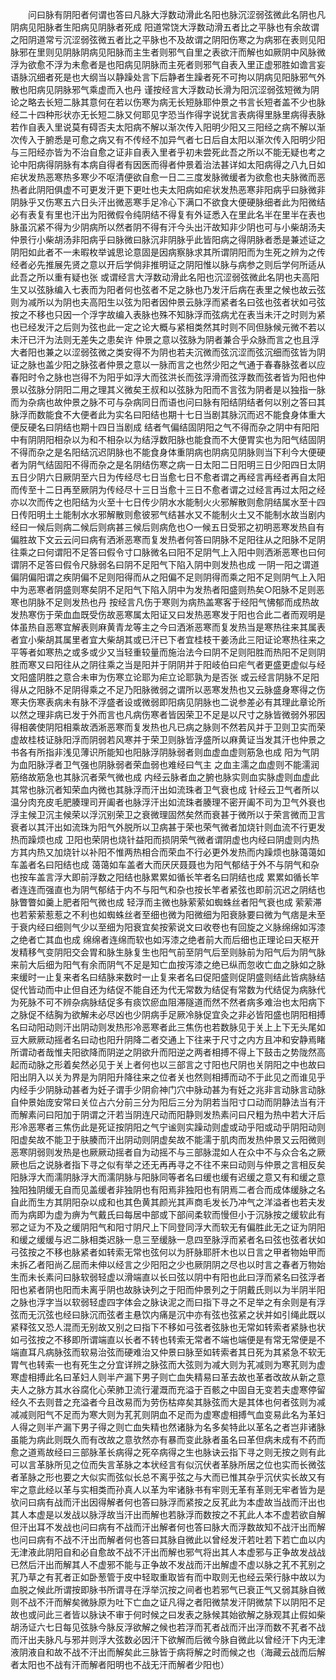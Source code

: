 <!-- { "loadSidebar": true } -->
　　问曰脉有阴阳者何谓也答曰凡脉大浮数动滑此名阳也脉沉涩弱弦微此名阴也凡阴病见阳脉者生阳病见阴脉者死成 阳道常饶大浮数动滑五者比之平脉也有余故谓之阳阴道常亏沉涩弱弦微五者比之平脉也不及故谓之阴阳伤寒之为病邪在表则见阳脉邪在里则见阴脉阴病见阳脉而主生者则邪气自里之表欲汗而解也如厥阴中风脉微浮为欲愈不浮为未愈者是也阳病见阴脉而主死者则邪气自表入里正虚邪胜如谵言妄语脉沉细者死是也大纲当以静躁处言下后静者生躁者死不可拘以阴病见阳脉邪气外散也阳病见阴脉邪气乘虚而入也丹 谨按经言大浮数动长滑为阳沉涩弱弦短微为阴论之略去长短二脉其意何在若以伤寒为病无长短脉耶仲景之书言长短者盖不少也脉经二十四种形状亦无长短二脉又何耶见字恐当作得字说犹言表病得里脉里病得表脉若作自表入里说莫有碍否夫太阳病不解以渐次传入阳明少阳又三阳经之病不解以渐次传入于腑悉是可愈之病又有不传经不加异气者七日后自太阳以渐次传入阳明少阳与三阳经亦皆为不治自愈之证非自表入里者乎初未尝死此吾之所以不能无疑也考之论中阳病得阴脉有本病自得者有因医而得者仲景着治法甚详如太阳病得之八九日如疟状发热恶寒热多寒少不呕清便欲自愈一日二三度发脉微缓者为欲愈也夫脉微而恶热者此阴阳俱虚不可更发汗更下更吐也夫太阳病如疟状发热恶寒非阳病乎曰脉微非阴脉乎又伤寒五六日头汗出微恶寒手足冷心下满口不欲食大便硬脉细者此为阳微结必有表复有里也汗出为阳微假令纯阴结不得复有外证悉入在里此名半在里半在表也脉虽沉紧不得为少阴病所以然者阴不得有汗今头出汗故知非少阴也可与小柴胡汤夫仲景行小柴胡汤非阳病乎曰脉微曰脉沉非阴脉乎此皆阳病之得阴脉者悉是兼述证之阴阳如此者不一未暇枚举诚思论意固是因病察脉求其所谓阴阳而为生死之辨为之传经者必先推展先贤之意以开后学倘非推明证之阴阳惟以脉与病参之则后学何所适从此吾之所以重有疑也张 或谓经言大浮数动滑此名阳也沉涩弱弦微此名阴也夫高阳生又以弦脉编入七表而为阳者何也弦者不足之脉也乃发汗后病在表里之候也故云弦则为减所以为阴也夫高阳生以弦为阳者因仲景云脉浮而紧者名曰弦也弦者状如弓弦按之不移也只因一个浮字故编入表脉也殊不知脉浮而弦病尤在表当未汗之时则为紧也已经发汗之后则为弦也此一定之论大概与紧相类然其时则不同但脉候元微不若以未汗已汗为法则无差失之患矣许 仲景之意以弦脉为阴者兼合乎众脉而言之也且浮大者阳也兼之以涩弱弦微之类安得不为阴也若夫沉微而弦沉涩而弦沉细而弦皆为阴证之脉也盖少阳之脉弦者仲景之意以一脉而言之也然少阳之气通于春春脉弦者以应春阳时令之脉也岂得不为阳乎如浮大而弦洪长而弦浮滑而弦浮数而弦者皆为阳也仲景以弦脉分阴阳二用之理其义微矣王叔和以弦脉为阳而不言弦为阴者是以独指一脉而为杂病也故仲景之脉不可与杂病同日而语也问曰脉有阳结阴结者何以别之答曰其脉浮而数能食不大便者此为实名曰阳结也期十七日当剧其脉沉而迟不能食身体重大便反硬名曰阴结也期十四日当剧成 结者气偏结固阴阳之气不得而杂之阴中有阳阳中有阴阴阳相杂以为和不相杂以为结浮数阳脉也能食而不大便胃实也为阳气结固阴不得而杂之是名阳结沉迟阴脉也不能食身体重阴病也阴病见阴脉则当下利今大便硬者为阴气结固阳不得而杂之是名阴结伤寒之病一日太阳二日阳明三日少阳四日太阴五日少阴六日厥阴至六日为传经尽七日当愈七日不愈者谓之再经言再经者再自太阳而传至十二日再至厥阴为传经尽十三日当愈十三日不愈者谓之过经言再过太阳之经亦以次而传之也阳结为火至十七日传少阴水水能制火火邪解散则愈阴结属水至十四日传阳明土土能制水水邪解散则愈彼邪气结甚水又不能制火土又不能制水故当剧内经曰一候后则病二候后则病甚三候后则病危也○一候五日受邪之初明恶寒发热自有偏胜故下文云云问曰病有洒淅恶寒而复发热者何答曰阴脉不足阳往从之阳脉不足阴往乘之曰何谓阳不足答曰假令寸口脉微名曰阳不足阴气上入阳中则洒淅恶寒也曰何谓阴不足答曰假令尺脉弱名曰阴不足阳气下陷入阴中则发热也成 一阴一阳之谓道偏阴偏阳谓之疾阴偏不足则阳得而从之阳偏不足则阴得而乘之阳不足则阴气上入阳中为恶寒者阴盛则寒矣阴不足阳气下陷入阴中为发热者阳盛则热矣○阳脉不足则恶寒也阴脉不足则发热也丹 按经言凡伤于寒则为病热盖寒客于经阳气怫郁而成热故发热寒伤于荣血血既受伤故恶寒属太阳证又曰发热恶寒发于阳也合此二者而观明是体虽热自恶寒宜解表则麻黄青龙等主之今曰洒淅恶寒而复发热当是寒热往来其属表者宜小柴胡其属里者宜大柴胡其或已汗已下者宜桂枝干姜汤此三阳证论寒热往来之平等者如寒热之或多或少又当轻重较量而施治法今曰阴不足则阳胜而热阳不足则阴胜而寒又曰阳往从之阴往乘之当是阳并于阴阴并于阳岐伯曰疟气者更盛更虚似与经文阳盛阴胜之意合未审为伤寒立论耶为疟立论耶孰为是否张 或云经言阴脉不足阳得从之阳脉不足阴得乘之不足乃阳脉微弱之谓所以恶寒发热也又云脉盛身寒得之伤寒夫伤寒表病未有脉不浮盛者设或微弱即阳病见阴脉也二说参差必有其理此章论所以然之理非病已发于外而言也凡病伤寒者皆因荣卫不足是以尺寸之脉皆微弱外邪因得相袭使阴阳相乘故洒淅恶寒而复发热也凡已病之脉则不然若风并于卫则卫实而荣虚故桂枝证脉阳浮而阴弱若风寒并于荣卫则脉皆浮盛所以麻黄证当发其汗也仲景之书各有所指非浅见薄识所能知也阳脉浮阴脉弱者则血虚血虚则筋急也成 阳为气阴为血阳脉浮者卫气强也阴脉弱者荣血弱也难经曰气主 之血主濡之血虚则不能濡润筋络故筋急也其脉沉者荣气微也成 内经云脉者血之腑也脉实则血实脉虚则血虚此其常也脉沉者知荣血内微也其脉浮而汗出如流珠者卫气衰也成 针经云卫气者所以温分肉充皮毛肥腠理司开阖者也脉浮汗出如流珠者腠理不密开阖不司为卫气外衰也浮主候卫沉主候荣以浮沉别荣卫之衰微理固然矣然而衰甚于微所以于荣言微而卫言衰者以其汗出如流珠为阳气外脱所以卫病甚于荣也荣气微者加烧针则血流不行更发热而躁烦也成 卫阳也荣阴也烧针益阳而损阴荣气微者谓阴虚也内经曰阴虚则内热方其内热又加烧针以补阳不惟两热相合而荣血不行必更外发热而内躁烦也脉蔼蔼如车盖者名曰阳结也成 蔼蔼如车盖者大而厌厌聂聂也为阳气郁结于外不与阴气和杂也按车盖言浮大即前浮数之阳结也脉累累如循长竿者名曰阴结也成 累累如循长竿者连连而强直也为阴气郁结于内不与阳气和杂也按长竿者紧弦也即前沉迟之阴结也脉瞥瞥如羹上肥者阳气微也成 轻浮而主微也脉萦萦如蜘蛛丝者阳气衰也成 萦萦滞也若萦萦惹惹之不利也如蜘蛛丝者至细也微为阳微细为阳衰脉要曰微为气痞是未至于衰内经曰细则气少以至细为阳衰宜矣按萦说文曰收卷也有回旋之义脉绵绵如泻漆之绝者亡其血也成 绵绵者连绵而软也如泻漆之绝者前大而后细也正理论曰天枢开发精移气变阴阳交会胃和脉生脉复生也阳气前至阴气后至则脉前为阳气后为阴气脉来前大后细为阳气有余而阴气不足是知亡血按泻漆之绝已纵而忽收亡血之脉如之脉来缓时一止复来者名曰结脉来数时一止复来者名曰促阳盛则促阴盛则结此皆病脉结促代皆动而中止但自还为结促不能自还为代无常数为结促有常数为代结促为病脉代为死脉不可不辨杂病脉结促多有痰饮瘀血阻滞隧道而然不然者病多难治也太阳病下之脉促不结胸为欲解未必尽凶也少阴病手足厥冷脉促宜灸之非必皆阳盛也阴阳相搏名曰动阳动则汗出阴动则发热形冷恶寒者此三焦伤也若数脉见于关上上下无头尾如豆大厥厥动摇者名曰动也阳升阴降二者交通上下往来于尺寸之内方且冲和安静焉睹所谓动者哉惟夫阳欲降而阴逆之阴欲升而阳逆之两者相搏不得上下鼓击之势陇然高起而动脉之形着矣然必见于关上者何也以三部言之寸阳也尺阴也关阴阳之中也故曰阳出阴入以关为界是为阴阳升降往来之位者关也然则相搏而动不于此见之而谁见乎内经手少阴脉动甚者为妊子谓手少阴俞神门穴中脉动甚为有妊之兆非言动脉言动脉自仲景始庞安常曰关位占六分前三分为阳后三分为阴若当阳寸口动而阴静法当有汗而解素问曰阳加于阴谓之汗若当阴连尺动而阳静则发热素问曰尺粗为热中若大汗后形冷恶寒者三焦伤此是死证按阴阳之气宁谧则实躁动则虚或动乎阳或动乎阴阳动则阳虚矣故不能卫于肤腠而汗出阴动则阴虚矣故不能濡于肌肉而发热仲景又云阳微则恶寒阴弱则发热是也厥厥动摇者自为动摇不与三部脉混如人在众中不与众合名之厥厥也后之说脉者指下寻之似有举之还无再再寻之不往不来曰动则与仲景之言相反矣阳脉浮大而濡阴脉浮大而濡阴脉与阳脉同等者名曰缓也缓有迟缓之意又有和缓之意独阳独阴缓无自而见盖缓者非独阴也有阳焉非独阳也有阴焉二者合而成体缓脉之名自此而生方其阴阳杂以成和也其色黄其颜光其声商毛发长乃冲气之洋溢者也若夫发而为病即为虚为痹为气戴氏曰每居中部或下部间柔软而慢但小于沉脉按之缓软此有邪之证为不及之缓阴阳气和阳寸阴尺上下同登同浮大而软无有偏胜此无之证为阴阳和缓之缓缓与迟二脉相类迟脉一息三至缓脉一息四至脉浮而紧者名曰弦也弦者状如弓弦按之不移也脉紧者如转索无常也弦何以为肝脉耶肝木也以日言之甲者物始甲而未拆乙者阳尚乙屈而未伸以经言之少阳阳之少也厥阴阴之尽也以时言之春者万物始生而未长素问曰脉软弱轻虚以滑端直以长曰弦以阴中有阳也此曰浮而紧名曰弦浮者阳也紧者阴也阳而未离乎阴也故脉诀列之于阳而仲景列之于阴戴氏则以为半阴半阳之脉也浮字当以软弱轻虚四字体会之脉诀泥之而曰指下寻之不足举之有余则是有浮弦而无沉弦也经曰脉沉而弦者主悬饮内痛是沉中亦有弦也弦紧之状并如引绳此既以紧释弦又恐人混而无别故又别之曰指下不移如弓弦者弦脉也无常如转索者紧脉也状如弓弦按之不移即所谓端直以长者不转也转索无常者不端也端便是有常无常便是不端直耳凡病脉弦而软易治弦而硬难治又仲景曰脉至如转索者其日死为其紧急不软无胃气也转索一也有死生之分宜详辨之脉弦而大弦则为减大则为芤减则为寒芤则为虚寒虚相搏此名曰革妇人则半产漏下男子则亡血失精易曰革去故也革者改故从新之意夫人之脉方其水谷腐化心荣肺卫流行灌溉而充溢于百骸之中固自无变若夫虚寒停留经久不去则昔之充溢者今且改易而为劳伤枯瘁矣其脉弦而大是其体也何者弦则为减减减则阳气不足而为寒大则为芤芤则阴血不足而为虚寒虚相搏气血变易此名为革妇人得之则半产漏下男子得之则亡血失精也然诸脉为名多矣特此以革名之者岂非诸脉虽能为病此则既久而有改故之意欤然亦有暴而变此脉者虽名曰革但病未成有不药而愈之道焉故经曰三部脉革长病得之死卒病得之生也脉诀云指下寻之则无按之则有此可以言革脉所见之位而失言革脉之本状经言有似沉伏者革脉所居之位也实而长微弦者革脉之形也要之大似实而弦似长总不离乎弦之与大而已惟其杂乎沉伏实长故又有牢之意此经以革与实相类而孙真人以革为牢诸脉书有牢则无革有革则无牢者皆为是欤问曰病有战而汗出因得解者何也答曰脉浮而紧按之反芤此为本虚故当战而汗出也其人本虚是以发战以脉浮故当汗出而解也若脉浮而数按之不芤此人本不虚若欲自解但汗出耳不发战也问曰病有不战而汗出解者何也答曰脉大而浮数故知不战汗出而解也问曰病有不战不汗出而解者何也答曰其脉自微此以曾经发汗若吐若下若亡血以内无津液此阴阳自和必自愈故不战不汗出而解也邪气将出其人本虚邪与正争故发战战已然后汗出而解其人不虚邪不能与正争故不发战而汗出解虚不虚以脉之芤不芤别之芤乃草之有芤者正如卧葱管于皮中轻取重取皆有而中取则无也经云荣行脉中故以为血脱之候此所谓按即脉书所谓寻在浮举沉按之间者也若邪气已衰正气又弱其脉自微则不战不汗而解矣微脉原为吐下亡血之证凡得之者阳微禁发汗阴微禁下以阴阳不足故也或问此三者皆以脉诀不审于何时候之曰发表之脉候其始欲解之脉观其止假如柴胡汤证六七日每见弦脉今脉反浮欲解之候也若浮而芤者战而汗出浮而数不芤者不战而汗出夫脉凡与邪并则浮大弦数必因汗下欲解而后微今脉自微此以曾经汗下内无津液阴液自和故不战不汗出而解矣此三脉皆于病将解之时而候之也（海藏云战而后解者太阳也不战有汗而解者阳明也不战无汗而解者少阳也）
